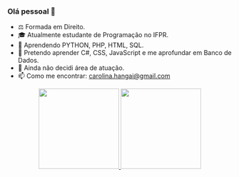 ### Olá pessoal 👋


- ⚖ Formada em Direito.
- 🎓 Atualmente estudante de Programação no IFPR.
- 🌱 Aprendendo PYTHON, PHP, HTML, SQL.
- 🔮 Pretendo aprender C#, CSS, JavaScript e me aprofundar em Banco de Dados.
- 🤔 Ainda não decidi área de atuação.
- 📫 Como me encontrar: carolina.hangai@gmail.com

<div align="center">
  <a href="https://github.com/carolhangai">
  <img height="180em" src="https://github-readme-stats.vercel.app/api?username=carolhangai&show_icons=true&theme=dracula&include_all_commits=true&count_private=true"/>
  <img height="180em" src="https://github-readme-stats.vercel.app/api/top-langs/?username=carolhangai&layout=compact&langs_count=7&theme=dracula"/>
</div>


 
